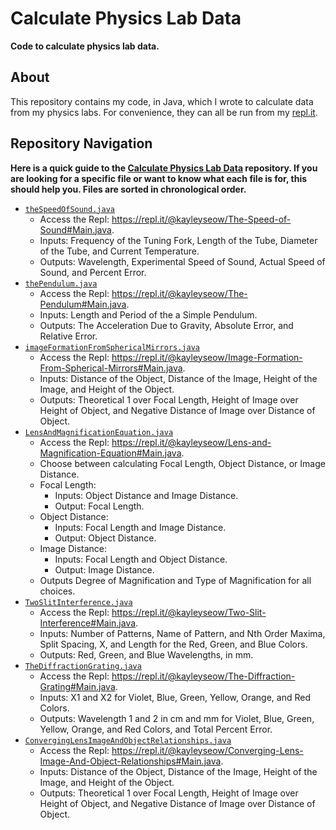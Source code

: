 # Calculate Physics Lab Data
**Code to calculate physics lab data.**  

## About    
This repository contains my code, in Java, which I wrote to calculate data from my physics labs. For convenience, they can all be run from my [repl.it](https://repl.it/@kayleyseow).  

## Repository Navigation  
**Here is a quick guide to the [Calculate Physics Lab Data](https://github.com/kayleyseow/Calculate-Physics-Lab-Data) repository. If you are looking for a specific file or want to know what each file is for, this should help you. Files are sorted in chronological order.**  
- [```theSpeedOfSound.java```](https://github.com/kayleyseow/Calculate-Physics-Lab-Data/blob/master/theSpeedOfSound.java)
  - Access the Repl: https://repl.it/@kayleyseow/The-Speed-of-Sound#Main.java.
  - Inputs: Frequency of the Tuning Fork, Length of the Tube, Diameter of the Tube, and Current Temperature.
  - Outputs: Wavelength, Experimental Speed of Sound, Actual Speed of Sound, and Percent Error.
- [```thePendulum.java```](https://github.com/kayleyseow/Calculate-Physics-Lab-Data/blob/master/thePendulum.java)
  - Access the Repl: https://repl.it/@kayleyseow/The-Pendulum#Main.java.
  - Inputs: Length and Period of the a Simple Pendulum.
  - Outputs: The Acceleration Due to Gravity, Absolute Error, and Relative Error.
- [```imageFormationFromSphericalMirrors.java```](https://github.com/kayleyseow/Calculate-Physics-Lab-Data/blob/master/imageFormationFromSphericalMirrors.java)
  - Access the Repl: https://repl.it/@kayleyseow/Image-Formation-From-Spherical-Mirrors#Main.java.
  - Inputs: Distance of the Object, Distance of the Image, Height of the Image, and Height of the Object.
  - Outputs: Theoretical 1 over Focal Length, Height of Image over Height of Object, and Negative Distance of Image over Distance of Object.
- [```LensAndMagnificationEquation.java```](https://github.com/kayleyseow/Calculate-Physics-Lab-Data/blob/master/LensAndMagnificationEquation.java)
  - Access the Repl: https://repl.it/@kayleyseow/Lens-and-Magnification-Equation#Main.java.
  - Choose between calculating Focal Length, Object Distance, or Image Distance.
  - Focal Length:
    - Inputs: Object Distance and Image Distance.
    - Output: Focal Length.
  - Object Distance:
    - Inputs: Focal Length and Image Distance.
    - Output: Object Distance.
  - Image Distance:
    - Inputs: Focal Length and Object Distance.
    - Output: Image Distance.
  - Outputs Degree of Magnification and Type of Magnification for all choices.  
- [```TwoSlitInterference.java```](https://github.com/kayleyseow/Calculate-Physics-Lab-Data/blob/master/TwoSlitInterference.java)
  - Access the Repl: https://repl.it/@kayleyseow/Two-Slit-Interference#Main.java.
  - Inputs: Number of Patterns, Name of Pattern, and Nth Order Maxima, Split Spacing, X, and Length for the Red, Green, and Blue Colors.
  - Outputs: Red, Green, and Blue Wavelengths, in mm.
- [```TheDiffractionGrating.java```](https://github.com/kayleyseow/Calculate-Physics-Lab-Data/blob/master/TheDiffractionGrating.java)
  - Access the Repl: https://repl.it/@kayleyseow/The-Diffraction-Grating#Main.java.
  - Inputs: X1 and X2 for Violet, Blue, Green, Yellow, Orange, and Red Colors.
  - Outputs: Wavelength 1 and 2 in cm and mm for Violet, Blue, Green, Yellow, Orange, and Red Colors, and Total Percent Error.
- [```ConvergingLensImageAndObjectRelationships.java```](https://github.com/kayleyseow/Calculate-Physics-Lab-Data/blob/master/ConvergingLensImageAndObjectRelationships.java)
  - Access the Repl: https://repl.it/@kayleyseow/Converging-Lens-Image-And-Object-Relationships#Main.java.
  - Inputs: Distance of the Object, Distance of the Image, Height of the Image, and Height of the Object.
  - Outputs: Theoretical 1 over Focal Length, Height of Image over Height of Object, and Negative Distance of Image over Distance of Object.
